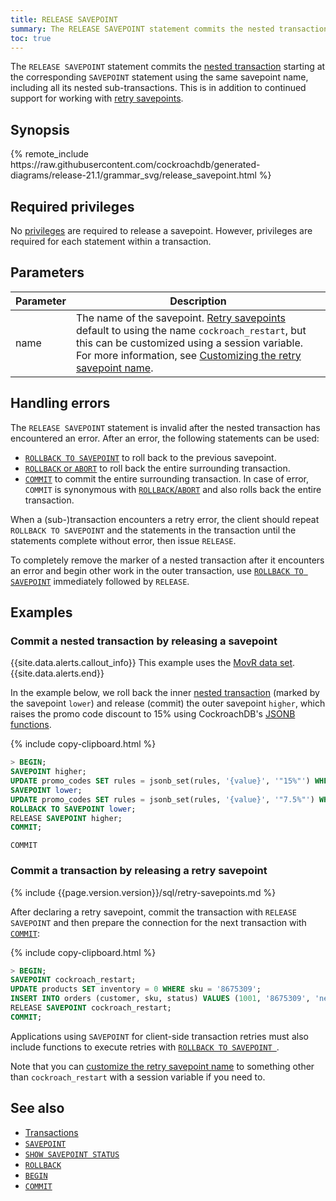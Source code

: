```yaml
---
title: RELEASE SAVEPOINT
summary: The RELEASE SAVEPOINT statement commits the nested transaction starting at the corresponding SAVEPOINT statement using the same savepoint name.
toc: true
---
```


 The `RELEASE SAVEPOINT` statement commits the [nested transaction](transactions.html#nested-transactions) starting at the corresponding `SAVEPOINT` statement using the same savepoint name, including all its nested sub-transactions.  This is in addition to continued support for working with [retry savepoints](savepoint.html#savepoints-for-client-side-transaction-retries).

## Synopsis

<div>
{% remote_include https://raw.githubusercontent.com/cockroachdb/generated-diagrams/release-21.1/grammar_svg/release_savepoint.html %}
</div>

## Required privileges

No [privileges](authorization.html#assign-privileges) are required to release a savepoint. However, privileges are required for each statement within a transaction.

## Parameters

Parameter | Description
--------- | -----------
name      | The name of the savepoint.  [Retry savepoints](savepoint.html#savepoints-for-client-side-transaction-retries) default to using the name `cockroach_restart`, but this can be customized using a session variable.  For more information, see [Customizing the retry savepoint name](savepoint.html#customizing-the-retry-savepoint-name).

## Handling errors

The `RELEASE SAVEPOINT` statement is invalid after the nested transaction has encountered an error. After an error, the following statements can be used:

- [`ROLLBACK TO SAVEPOINT`](rollback-transaction.html#rollback-a-nested-transaction) to roll back to the previous savepoint.
- [`ROLLBACK` or `ABORT`](rollback-transaction.html#rollback-a-transaction) to roll back the entire surrounding transaction.
- [`COMMIT`](commit-transaction.html) to commit the entire surrounding transaction. In case of error, `COMMIT` is synonymous with [`ROLLBACK`/`ABORT`](rollback-transaction.html) and also rolls back the entire transaction.

When a (sub-)transaction encounters a retry error, the client should repeat `ROLLBACK TO SAVEPOINT` and the statements in the transaction until the statements complete without error, then issue `RELEASE`.

To completely remove the marker of a nested transaction after it encounters an error and begin other work in the outer transaction, use [`ROLLBACK TO SAVEPOINT`](rollback-transaction.html#rollback-a-nested-transaction) immediately followed by `RELEASE`.

## Examples

### Commit a nested transaction by releasing a savepoint

{{site.data.alerts.callout_info}}
This example uses the [MovR data set](movr.html).
{{site.data.alerts.end}}

In the example below, we roll back the inner [nested transaction](transactions.html#nested-transactions) (marked by the savepoint `lower`) and release (commit) the outer savepoint `higher`, which raises the promo code discount to 15% using CockroachDB's [JSONB functions](jsonb.html#functions).

{% include copy-clipboard.html %}
~~~ sql
> BEGIN;
SAVEPOINT higher;
UPDATE promo_codes SET rules = jsonb_set(rules, '{value}', '"15%"') WHERE rules @> '{"type": "percent_discount"}';
SAVEPOINT lower;
UPDATE promo_codes SET rules = jsonb_set(rules, '{value}', '"7.5%"') WHERE rules @> '{"type": "percent_discount"}';
ROLLBACK TO SAVEPOINT lower;
RELEASE SAVEPOINT higher;
COMMIT;
~~~

~~~
COMMIT
~~~

### Commit a transaction by releasing a retry savepoint

{% include {{page.version.version}}/sql/retry-savepoints.md %}

After declaring a retry savepoint, commit the transaction with `RELEASE SAVEPOINT` and then prepare the connection for the next transaction with [`COMMIT`](commit-transaction.html):

{% include copy-clipboard.html %}
~~~ sql
> BEGIN;
SAVEPOINT cockroach_restart;
UPDATE products SET inventory = 0 WHERE sku = '8675309';
INSERT INTO orders (customer, sku, status) VALUES (1001, '8675309', 'new');
RELEASE SAVEPOINT cockroach_restart;
COMMIT;
~~~

Applications using `SAVEPOINT` for client-side transaction retries must also include functions to execute retries with [`ROLLBACK TO SAVEPOINT `](rollback-transaction.html#retry-a-transaction).

Note that you can [customize the retry savepoint name](savepoint.html#customizing-the-retry-savepoint-name) to something other than `cockroach_restart` with a session variable if you need to.

## See also

- [Transactions](transactions.html)
- [`SAVEPOINT`](savepoint.html)
- [`SHOW SAVEPOINT STATUS`](show-savepoint-status.html)
- [`ROLLBACK`](rollback-transaction.html)
- [`BEGIN`](begin-transaction.html)
- [`COMMIT`](commit-transaction.html)
